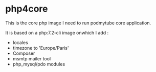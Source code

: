 # php4core

This is the core php image I need to run podmytube core application.

It is based on a php:7.2-cli image onwhich I add :
- locales
- timezone to 'Europe/Paris'
- Composer 
- msmtp mailer tool
- php_mysql/pdo modules